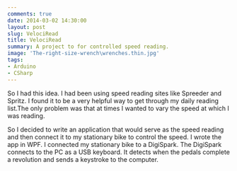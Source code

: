 ```yaml
---
comments: true
date: 2014-03-02 14:30:00
layout: post
slug: VelociRead
title: VelociRead
summary: A project to for controlled speed reading.
image: 'The-right-size-wrench\wrenches.thin.jpg'
tags:
- Arduino
- CSharp
---
```


So I had this idea. I had been using speed reading sites like Spreeder and Spritz. I found it to be a very helpful way to get through my daily reading list.The only problem was that at times I wanted to vary the speed at which I was reading.

So I decided to write an application that would serve as the speed reading and then connect it to my stationary bike to control the speed. I wrote the app in WPF. I connected my stationary bike to a DigiSpark. The DigiSpark connects to the PC as a USB keyboard. It detects when the pedals complete a revolution and sends a keystroke to the computer.
